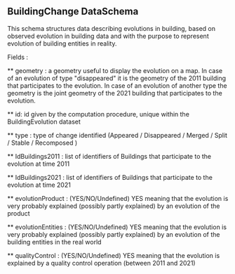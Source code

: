 ## BuildingChange DataSchema

This schema structures data describing evolutions in building, based on observed evolution in building data and with the purpose to represent evolution of building entities in reality. 

Fields : 

** geometry : a geometry useful to display the evolution on a map. In case of an evolution of type "disappeared" it is the geometry of the 2011 building that participates to the evolution. In case of an evolution of another type the geometry is the joint geometry of the 2021 building that participates to the evolution. 

** id: id given by the computation procedure, unique within the BuildingEvolution dataset 

** type : type of change identified (Appeared / Disappeared / Merged / Split / Stable / Recomposed )

** IdBuildings2011 : list of identifiers of Buildings that participate to the evolution at time 2011

** IdBuildings2021 : list of identifiers of Buildings that participate to the evolution at time 2021

** evolutionProduct : (YES/NO/Undefined) YES meaning that the evolution is very probably explained (possibly partly explained) by an evolution of the product

** evolutionEntities : (YES/NO/Undefined) YES meaning that the evolution is very probably explained (possibly partly explained) by an evolution of the building entities in the real world

** qualityControl : (YES/NO/Undefined) YES meaning that the evolution is explained by a quality control operation (between 2011 and 2021)
